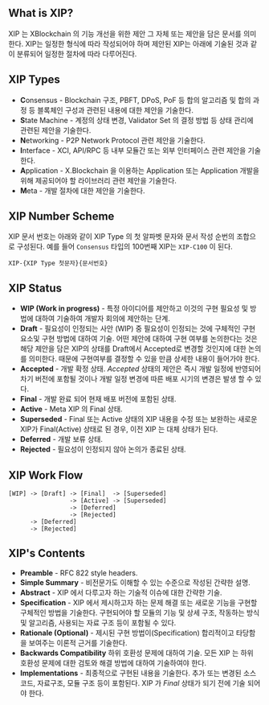## What is XIP?
XIP 는 XBlockchain 의 기능 개선을 위한 제안 그 자체 또는 제안을 담은 문서를 의미한다. XIP는 일정한 형식에 따라 작성되어야 하며 제안된 XIP는 아래에 기술된 것과 같이 분류되어 일정한 절차에 따라 다루어진다.  


## XIP Types
- **C**onsensus - Blockchain 구조, PBFT, DPoS, PoF 등 합의 알고리즘 및 합의 과정 등 블록체인 구성과 관련된 내용에 대한 제안을 기술한다.
- **S**tate Machine - 계정의 상태 변경, Validator Set 의 결정 방법 등 상태 관리에 관련된 제안을 기술한다.
- **N**etworking - P2P Network Protocol 관련 제안을 기술한다.
- **I**nterface - XCI, API/RPC 등 내부 모듈간 또는 외부 인터페이스 관련 제안을 기술한다.
- **A**pplication - X.Blockchain 을 이용하는 Application 또는 Application 개발을 위해 제공되어야 할 라이브러리 관련 제안을 기술한다.
- **M**eta - 개발 절차에 대한 제안을 기술한다.


## XIP Number Scheme
XIP 문서 번호는 아래와 같이 XIP Type 의 첫 알파벳 문자와 문서 작성 순번의 조합으로 구성된다.
예를 들어 ```Consensus``` 타입의 100번째 XIP는 ```XIP-C100``` 이 된다.

```
XIP-{XIP Type 첫문자}{문서번호}
```

## XIP Status
- **WIP (Work in progress)** - 특정 아이디어를 제안하고 이것의 구현 필요성 및 방법에 대하여 기술하여 개발자 회의에 제안하는 단계.
- **Draft** - 필요성이 인정되는 사안 (WIP) 중 필요성이 인정되는 것에 구체적인 구현 요소및 구현 방법에 대하여 기술. 어떤 제안에 대하여 구현 여부를 논의한다는 것은 해당 제안을 담은 XIP의 상태를 Draft에서 Accepted로 변경할 것인지에 대한 논의를 의미한다. 때문에 구현여부를 결정할 수 있을 만큼 상세한 내용이 들어가야 한다.
- **Accepted** - 개발 확정 상태. *Accepted* 상태의 제안은 즉시 개발 일정에 반영되어 차기 버전에 포함될 것이나 개발 일정 변경에 따른 배포 시기의 변경은 발생 할 수 있다.
- **Final** - 개발 완료 되어 현재 배포 버전에 포함된 상태.
- **Active** - Meta XIP 의 Final 상태.
- **Superseded** - Final 또는 Active 상태의 XIP 내용을 수정 또는 보완하는 새로운 XIP가 Final(Active) 상태로 된 경우, 이전 XIP 는 대체 상태가 된다.
- **Deferred** - 개발 보류 상태.
- **Rejected** - 필요성이 인정되지 않아 논의가 종료된 상태.

## XIP Work Flow
```
[WIP] -> [Draft] -> [Final]  -> [Superseded]
                 -> [Active] -> [Superseded]
                 -> [Deferred]
                 -> [Rejected]
      -> [Deferred]
      -> [Rejected]
```

## XIP's Contents
- **Preamble** - RFC 822 style headers.
- **Simple Summary** - 비전문가도 이해할 수 있는 수준으로 작성된 간략한 설명.
- **Abstract** - XIP 에서 다루고자 하는 기술적 이슈에 대한 간략한 기술.
- **Specification** - XIP 에서 제시하고자 하는 문제 해결 또는 새로운 기능을 구현할 구체적인 방법을 기술한다. 구현되어야 할 모듈의 기능 및 상세 구조, 작동하는 방식 및 알고리즘, 사용되는 자료 구조 등이 포함될 수 있다.
- **Rationale (Optional)** - 제시된 구현 방법이(Specification) 합리적이고 타당함을 보여주는 이론적 근거를 기술한다.
- **Backwards Compatibility** 하위 호환성 문제에 대하여 기술. 모든 XIP 는 하위 호환성 문제에 대한 검토와 해결 방법에 대하여 기술하여야 한다.
- **Implementations** - 최종적으로 구현된 내용을 기술한다. 추가 또는 변경된 소스코드, 자료구조, 모듈 구조 등이 포함된다. XIP 가 *Final* 상태가 되기 전에 기술 되어야 한다.
